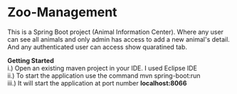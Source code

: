# Zoo-Management
This is a Spring Boot project (Animal Information Center). Where any user can see all animals and only admin has access to add a new animal's detail. And any authenticated user can access show quaratined tab.

**Getting Started**</br>
i.) Open an existing maven project in your IDE. I used Eclipse IDE </br>
ii.) To start the application use the command mvn spring-boot:run </br> 
iii.) It will start the application at port number **localhost:8066** </br>
